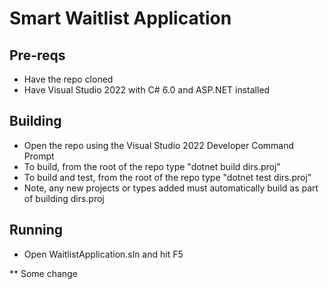 # Smart Waitlist Application

## Pre-reqs
* Have the repo cloned
* Have Visual Studio 2022 with C# 6.0 and ASP.NET installed

## Building
* Open the repo using the Visual Studio 2022 Developer Command Prompt
* To build, from the root of the repo type "dotnet build dirs.proj"
* To build and test, from the root of the repo type "dotnet test dirs.proj"
* Note, any new projects or types added must automatically build as part of building dirs.proj

## Running
* Open WaitlistApplication.sln and hit F5

** Some change